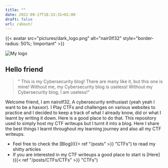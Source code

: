 ```yaml
---
title: ""
date: 2022-09-17T18:33:31+01:00
draft: false
url: /about/
---
```


{{< avatar src="pictures/dark_logo.png" alt="nair0lf32" style="border-radius: 50%; !important" >}}


![My logo](pictures/dark_logo.png)

## Hello friend

>" This is my Cybersecurity blog! There are many like it, but this one is mine! Without me, my Cybersecurity blog is useless! Without my Cybersecurity blog, I am useless!"

Welcome friend, I am nairolf32, A cybersecurity enthusiast (yeah yeah I want to be a haxxor). I Play CTFs and challenges on various websites to practice and I decided to keep a track of what I already know, did or what I learnt by writing it down. Here is a good place to do that. This repository used to simply host my CTF writeups but I turnt it into a blog. Here I share the best things I learnt throughout my learning journey and also all my CTF writeups.

- Feel free to check the [Blog]({{< ref "/posts" >}} "CTFs") to read my shitty articles
- If you are interested in my CTF writeups a good place to start is [Here]({{< ref "/posts/CTFs/CTFs" >}} "CTFs")
